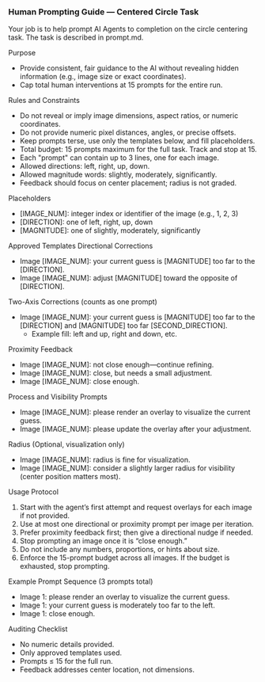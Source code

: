 ### Human Prompting Guide — Centered Circle Task

Your job is to help prompt AI Agents to completion on the circle centering task. The task is described in prompt.md.

Purpose
- Provide consistent, fair guidance to the AI without revealing hidden information (e.g., image size or exact coordinates).
- Cap total human interventions at 15 prompts for the entire run.

Rules and Constraints
- Do not reveal or imply image dimensions, aspect ratios, or numeric coordinates.
- Do not provide numeric pixel distances, angles, or precise offsets.
- Keep prompts terse, use only the templates below, and fill placeholders.
- Total budget: 15 prompts maximum for the full task. Track and stop at 15.
- Each "prompt" can contain up to 3 lines, one for each image.
- Allowed directions: left, right, up, down.
- Allowed magnitude words: slightly, moderately, significantly.
- Feedback should focus on center placement; radius is not graded.

Placeholders
- [IMAGE_NUM]: integer index or identifier of the image (e.g., 1, 2, 3)
- [DIRECTION]: one of left, right, up, down
- [MAGNITUDE]: one of slightly, moderately, significantly

Approved Templates
Directional Corrections
- Image [IMAGE_NUM]: your current guess is [MAGNITUDE] too far to the [DIRECTION].
- Image [IMAGE_NUM]: adjust [MAGNITUDE] toward the opposite of [DIRECTION].

Two-Axis Corrections (counts as one prompt)
- Image [IMAGE_NUM]: your current guess is [MAGNITUDE] too far to the [DIRECTION] and [MAGNITUDE] too far [SECOND_DIRECTION].
  - Example fill: left and up, right and down, etc.

Proximity Feedback
- Image [IMAGE_NUM]: not close enough—continue refining.
- Image [IMAGE_NUM]: close, but needs a small adjustment.
- Image [IMAGE_NUM]: close enough.

Process and Visibility Prompts
- Image [IMAGE_NUM]: please render an overlay to visualize the current guess.
- Image [IMAGE_NUM]: please update the overlay after your adjustment.

Radius (Optional, visualization only)
- Image [IMAGE_NUM]: radius is fine for visualization.
- Image [IMAGE_NUM]: consider a slightly larger radius for visibility (center position matters most).

Usage Protocol
1) Start with the agent’s first attempt and request overlays for each image if not provided.
2) Use at most one directional or proximity prompt per image per iteration.
3) Prefer proximity feedback first; then give a directional nudge if needed.
4) Stop prompting an image once it is “close enough.”
5) Do not include any numbers, proportions, or hints about size.
6) Enforce the 15-prompt budget across all images. If the budget is exhausted, stop prompting.

Example Prompt Sequence (3 prompts total)
- Image 1: please render an overlay to visualize the current guess.
- Image 1: your current guess is moderately too far to the left.
- Image 1: close enough.

Auditing Checklist
- No numeric details provided.
- Only approved templates used.
- Prompts ≤ 15 for the full run.
- Feedback addresses center location, not dimensions. 